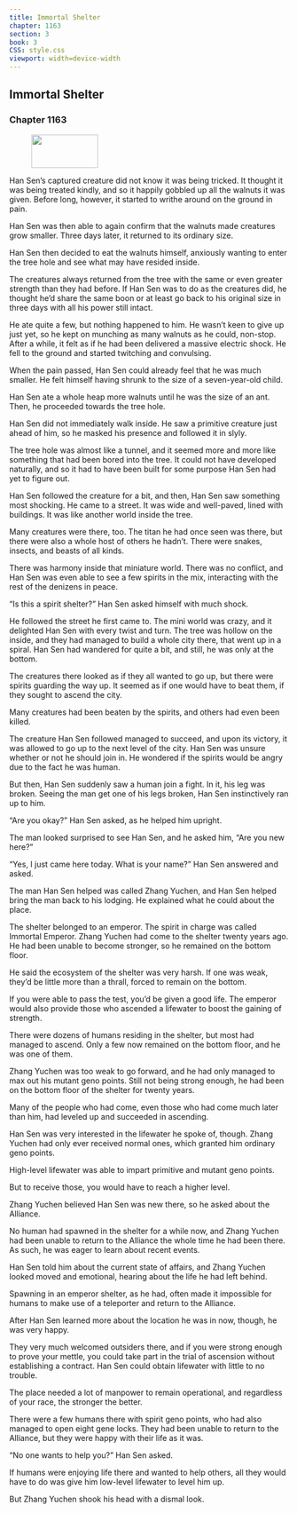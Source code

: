 ```yaml
---
title: Immortal Shelter
chapter: 1163
section: 3
book: 3
CSS: style.css
viewport: width=device-width
---
```


## Immortal Shelter

### Chapter 1163

<figure>
	<img src="../Images/gem.gif" alt="" id="gem" width="120" height="60" />
</figure>

Han Sen’s captured creature did not know it was being tricked. It thought it was being treated kindly, and so it happily gobbled up all the walnuts it was given. Before long, however, it started to writhe around on the ground in pain.

Han Sen was then able to again confirm that the walnuts made creatures grow smaller. Three days later, it returned to its ordinary size.

Han Sen then decided to eat the walnuts himself, anxiously wanting to enter the tree hole and see what may have resided inside.

The creatures always returned from the tree with the same or even greater strength than they had before. If Han Sen was to do as the creatures did, he thought he’d share the same boon or at least go back to his original size in three days with all his power still intact.

He ate quite a few, but nothing happened to him. He wasn’t keen to give up just yet, so he kept on munching as many walnuts as he could, non-stop. After a while, it felt as if he had been delivered a massive electric shock. He fell to the ground and started twitching and convulsing.

When the pain passed, Han Sen could already feel that he was much smaller. He felt himself having shrunk to the size of a seven-year-old child.

Han Sen ate a whole heap more walnuts until he was the size of an ant. Then, he proceeded towards the tree hole.

Han Sen did not immediately walk inside. He saw a primitive creature just ahead of him, so he masked his presence and followed it in slyly.

The tree hole was almost like a tunnel, and it seemed more and more like something that had been bored into the tree. It could not have developed naturally, and so it had to have been built for some purpose Han Sen had yet to figure out.

Han Sen followed the creature for a bit, and then, Han Sen saw something most shocking. He came to a street. It was wide and well-paved, lined with buildings. It was like another world inside the tree.

Many creatures were there, too. The titan he had once seen was there, but there were also a whole host of others he hadn’t. There were snakes, insects, and beasts of all kinds.

There was harmony inside that miniature world. There was no conflict, and Han Sen was even able to see a few spirits in the mix, interacting with the rest of the denizens in peace.

“Is this a spirit shelter?” Han Sen asked himself with much shock.

He followed the street he first came to. The mini world was crazy, and it delighted Han Sen with every twist and turn. The tree was hollow on the inside, and they had managed to build a whole city there, that went up in a spiral. Han Sen had wandered for quite a bit, and still, he was only at the bottom.

The creatures there looked as if they all wanted to go up, but there were spirits guarding the way up. It seemed as if one would have to beat them, if they sought to ascend the city.

Many creatures had been beaten by the spirits, and others had even been killed.

The creature Han Sen followed managed to succeed, and upon its victory, it was allowed to go up to the next level of the city. Han Sen was unsure whether or not he should join in. He wondered if the spirits would be angry due to the fact he was human.

But then, Han Sen suddenly saw a human join a fight. In it, his leg was broken. Seeing the man get one of his legs broken, Han Sen instinctively ran up to him.

“Are you okay?” Han Sen asked, as he helped him upright.

The man looked surprised to see Han Sen, and he asked him, “Are you new here?”

“Yes, I just came here today. What is your name?” Han Sen answered and asked.

The man Han Sen helped was called Zhang Yuchen, and Han Sen helped bring the man back to his lodging. He explained what he could about the place.

The shelter belonged to an emperor. The spirit in charge was called Immortal Emperor. Zhang Yuchen had come to the shelter twenty years ago. He had been unable to become stronger, so he remained on the bottom floor.

He said the ecosystem of the shelter was very harsh. If one was weak, they’d be little more than a thrall, forced to remain on the bottom.

If you were able to pass the test, you’d be given a good life. The emperor would also provide those who ascended a lifewater to boost the gaining of strength.

There were dozens of humans residing in the shelter, but most had managed to ascend. Only a few now remained on the bottom floor, and he was one of them.

Zhang Yuchen was too weak to go forward, and he had only managed to max out his mutant geno points. Still not being strong enough, he had been on the bottom floor of the shelter for twenty years.

Many of the people who had come, even those who had come much later than him, had leveled up and succeeded in ascending.

Han Sen was very interested in the lifewater he spoke of, though. Zhang Yuchen had only ever received normal ones, which granted him ordinary geno points.

High-level lifewater was able to impart primitive and mutant geno points.

But to receive those, you would have to reach a higher level.

Zhang Yuchen believed Han Sen was new there, so he asked about the Alliance.

No human had spawned in the shelter for a while now, and Zhang Yuchen had been unable to return to the Alliance the whole time he had been there. As such, he was eager to learn about recent events.

Han Sen told him about the current state of affairs, and Zhang Yuchen looked moved and emotional, hearing about the life he had left behind.

Spawning in an emperor shelter, as he had, often made it impossible for humans to make use of a teleporter and return to the Alliance.

After Han Sen learned more about the location he was in now, though, he was very happy.

They very much welcomed outsiders there, and if you were strong enough to prove your mettle, you could take part in the trial of ascension without establishing a contract. Han Sen could obtain lifewater with little to no trouble.

The place needed a lot of manpower to remain operational, and regardless of your race, the stronger the better.

There were a few humans there with spirit geno points, who had also managed to open eight gene locks. They had been unable to return to the Alliance, but they were happy with their life as it was.

“No one wants to help you?” Han Sen asked.

If humans were enjoying life there and wanted to help others, all they would have to do was give him low-level lifewater to level him up.

But Zhang Yuchen shook his head with a dismal look.